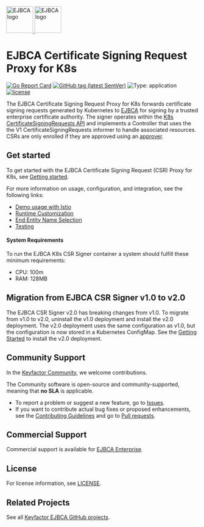 <!--EJBCA Community logo -->
<a href="https://ejbca.org">
    <img src="community-ejbca.png?raw=true)" alt="EJBCA logo" title="EJBCA" height="70" />
</a>
<!--EJBCA Enterprise logo -->
<a href="https://www.keyfactor.com/products/ejbca-enterprise/">
    <img src="keyfactor-ejbca-enterprise.png?raw=true)" alt="EJBCA logo" title="EJBCA" height="70" />
</a>

# EJBCA Certificate Signing Request Proxy for K8s 

[![Go Report Card](https://goreportcard.com/badge/github.com/Keyfactor/ejbca-k8s-csr-signer)](https://goreportcard.com/report/github.com/Keyfactor/ejbca-k8s-csr-signer) [![GitHub tag (latest SemVer)](https://img.shields.io/github/v/tag/keyfactor/ejbca-k8s-csr-signer?label=release)](https://github.com/keyfactor/ejbca-k8s-csr-signer/releases) ![Type: application](https://img.shields.io/badge/Type-application-informational?style=flat-square) [![license](https://img.shields.io/github/license/keyfactor/ejbca-k8s-csr-signer.svg)]()

The EJBCA Certificate Signing Request Proxy for K8s forwards certificate signing requests generated by Kubernetes to [EJBCA](https://www.primekey.com/products/ejbca-enterprise/) for signing by a trusted enterprise certificate authority. The signer operates within the [K8s CertificateSigningRequests API](https://kubernetes.io/docs/reference/access-authn-authz/certificate-signing-requests/) and implements a Controller that uses the the V1 CertificateSigningRequests informer to handle associated resources. CSRs are only enrolled if they are approved using an [approver](https://github.com/kubernetes/kubernetes/tree/master/pkg/controller/certificates/approver).

## Get started

To get started with the EJBCA Certificate Signing Request (CSR) Proxy for K8s, see [Getting started](https://github.com/Keyfactor/ejbca-k8s-csr-signer/blob/main/docs/getting-started.md).

For more information on usage, configuration, and integration, see the following links:  
* [Demo usage with Istio](docs/istio-deployment.markdown)
* [Runtime Customization](docs/annotations.markdown)
* [End Entity Name Selection](docs/endentitynamecustomization.markdown)
* [Testing](docs/testing.markdown)

#### System Requirements

To run the EJBCA K8s CSR Signer container a system should fulfill these minimum requirements:

*   CPU: 100m     
*   RAM: 128MB
  
## Migration from EJBCA CSR Signer v1.0 to v2.0

The EJBCA CSR Signer v2.0 has breaking changes from v1.0. To migrate from v1.0 to v2.0, uninstall the v1.0 deployment and install the v2.0 deployment. The v2.0 deployment uses the same configuration as v1.0, but the configuration is now stored in a Kubernetes ConfigMap. See the [Getting Started](docs/getting-started.markdown) to install the v2.0 deployment.

## Community Support
In the [Keyfactor Community](https://www.keyfactor.com/community/), we welcome contributions. 

The Community software is open-source and community-supported, meaning that **no SLA** is applicable.

* To report a problem or suggest a new feature, go to [Issues](../../issues).
* If you want to contribute actual bug fixes or proposed enhancements, see the [Contributing Guidelines](CONTRIBUTING.md) and go to [Pull requests](../../pulls).

## Commercial Support

Commercial support is available for [EJBCA Enterprise](https://www.keyfactor.com/products/ejbca-enterprise/).

## License
For license information, see [LICENSE](LICENSE). 

## Related Projects
See all [Keyfactor EJBCA GitHub projects](https://github.com/orgs/Keyfactor/repositories?q=ejbca). 

